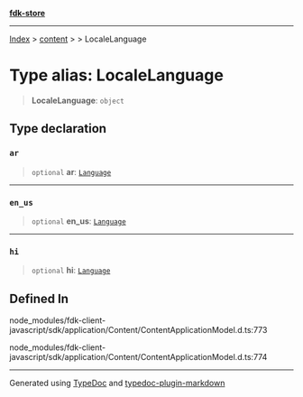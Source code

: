 [**fdk-store**](../../../README.md)
***

[Index](../../../API.md) > [content](../../README.md) > [<internal>](../README.md) > LocaleLanguage

# Type alias: LocaleLanguage

> **LocaleLanguage**: `object`

## Type declaration

### `ar`

> `optional` **ar**: [`Language`](type-alias.Language.md)

***

### `en_us`

> `optional` **en\_us**: [`Language`](type-alias.Language.md)

***

### `hi`

> `optional` **hi**: [`Language`](type-alias.Language.md)

## Defined In

node\_modules/fdk-client-javascript/sdk/application/Content/ContentApplicationModel.d.ts:773

node\_modules/fdk-client-javascript/sdk/application/Content/ContentApplicationModel.d.ts:774

***
Generated using [TypeDoc](https://typedoc.org/) and [typedoc-plugin-markdown](https://www.npmjs.com/package/typedoc-plugin-markdown)

